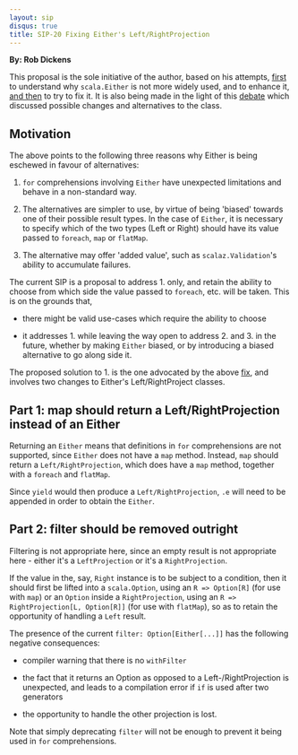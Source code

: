 ```yaml
---
layout: sip
disqus: true
title: SIP-20 Fixing Either's Left/RightProjection
---
```


**By: Rob Dickens**

This proposal is the sole initiative of the author, based on his
attempts, [first][enhance] to understand why `scala.Either` is not more widely
used, and to enhance it, [and then][fix] to try to fix it. It is also being
made in the light of this [debate][debate] which discussed possible changes and
alternatives to the class.

## Motivation ##

The above points to the following three reasons why Either is being
eschewed in favour of alternatives:

1. `for` comprehensions involving `Either` have unexpected limitations
   and behave in a non-standard way.

2. The alternatives are simpler to use, by virtue of being 'biased'
   towards one of their possible result types. In the case of
   `Either`, it is necessary to specify which of the two types (Left
   or Right) should have its value passed to `foreach`, `map` or
   `flatMap`.

3. The alternative may offer 'added value', such as `scalaz.Validation`'s
   ability to accumulate failures.

The current SIP is a proposal to address 1. only, and retain the
ability to choose from which side the value passed to `foreach`,
etc. will be taken. This is on the grounds that,

* there might be valid use-cases which require the ability to choose

* it addresses 1. while leaving the way open to address 2. and 3. in
  the future, whether by making `Either` biased, or by introducing a
  biased alternative to go along side it.

The proposed solution to 1. is the one advocated by the above
[fix][fix], and involves two changes to Either's Left/RightProject
classes.

## Part 1: map should return a Left/RightProjection instead of an Either ##

Returning an `Either` means that definitions in `for` comprehensions are
not supported, since `Either` does not have a `map` method. Instead,
`map` should return a `Left/RightProjection`, which does have a `map` method,
together with a `foreach` and `flatMap`.

Since `yield` would then produce a `Left/RightProjection`, `.e` will
need to be appended in order to obtain the `Either`.

## Part 2: filter should be removed outright ##

Filtering is not appropriate here, since an empty result is not
appropriate here - either it's a `LeftProjection` or it's a
`RightProjection`.

If the value in the, say, `Right` instance is to be subject to a
condition, then it should first be lifted into a `scala.Option`, using
an `R => Option[R]` (for use with `map`) or an `Option` inside a
`RightProjection`, using an `R => RightProjection[L, Option[R]]` (for
use with `flatMap`), so as to retain the opportunity of handling a
`Left` result.

The presence of the current `filter: Option[Either[...]]` has
the following negative consequences:

* compiler warning that there is no `withFilter`

* the fact that it returns an Option as opposed to a
  Left-/RightProjection is unexpected, and leads to a compilation
  error if `if` is used after two generators

* the opportunity to handle the other projection is lost.

Note that simply deprecating `filter` will not be enough to prevent it
being used in `for` comprehensions.

  [enhance]: http://robsscala.blogspot.co.uk/2012/04/validation-without-scalaz.html
  [fix]:
  http://robsscala.blogspot.co.uk/2012/05/fixing-scalaeither-leftrightmap-returns.html
  [debate]:
  https://groups.google.com/group/scala-debate/browse_thread/thread/2bac2fe8aa6124ad?hl=en
